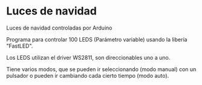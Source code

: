 # Luces de navidad

Luces de navidad controladas por Arduino

Programa para controlar 100 LEDS (Parámetro variable) usando la libería "FastLED".

Los LEDS utilizan el driver WS2811, son direccionables uno a uno. 

Tiene varios modos, que se pueden ir seleccionando (modo manual) con un pulsador o pueden ir cambiando cada cierto tiempo (modo auto).

